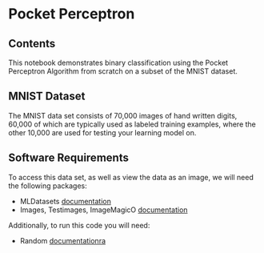 # Pocket Perceptron 
## Contents
This notebook demonstrates binary classification using the Pocket Perceptron Algorithm from scratch on a subset of the MNIST dataset. 

## MNIST Dataset
The MNIST data set consists of 70,000 images of hand written digits, 60,000 of which are typically used as labeled training examples, where the other 10,000 are used for testing your learning model on. 

## Software Requirements
To access this data set, as well as view the data as an image, we will need the following packages:
* MLDatasets [documentation](https://github.com/JuliaML/MLDatasets.jl)
* Images, Testimages, ImageMagicO [documentation](https://juliaimages.org/latest/)

Additionally, to run this code you will need: 
* Random [documentationra](https://docs.julialang.org/en/v1/stdlib/Random/)
